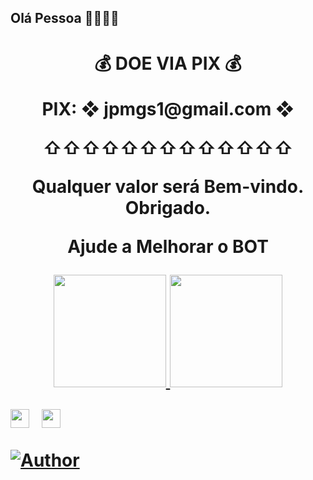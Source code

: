 
## Olá Pessoa 👋👀👀👀

<h1>
<p align="center"> 💰 DOE VIA PIX 💰 </p>
<p align="center"> <b> 
PIX: ❖ jpmgs1@gmail.com ❖ 
</b></p>
<p align="center">⇧⇧⇧⇧⇧⇧⇧⇧⇧⇧⇧⇧⇧</p>
<p align="center"> Qualquer valor será Bem-vindo. Obrigado. </p>

<p align="center"> Ajude a Melhorar o BOT </p>
<div align="center">
  <a href="https://github.com/jpmgs1">
  <img height="180em" src="https://github-readme-stats.vercel.app/api?username=jpmgs1&show_icons=true&theme=merko&include_all_commits=true&count_private=true"/>
   
 <img height="180em" src="https://github-readme-stats.vercel.app/api/top-langs/?username=jpmgs1&layout=compact&langs_count=7&theme=merko"/>
</div>
</p>
</p>
<p align='left'>
   <a href="https://wa.me/5584988360022"><img height="30" src="https://c.top4top.io/p_1837yybbf0.jpeg"></a>&nbsp;&nbsp;
   <a href="https://instagram.com/jpmgs"><img height="30" src="https://raw.githubusercontent.com/TobyG74/TobyG74/main/instagram.jpg"></a>
</P>
</P>
<p align="left">
<a href="https://github.com/jpmgs1"><img title="Author" src="https://img.shields.io/badge/Autor-jpmgs1-blue.svg?style=for-the-badge&logo=github"></a>
</p>
